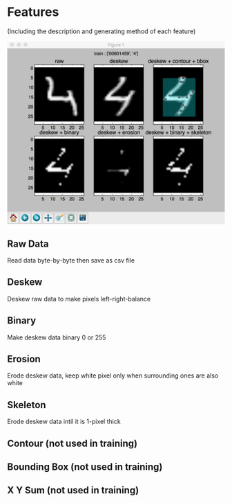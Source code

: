# Features
(Including the description and generating method of each feature)

![train/00601459](./gitbook/images/00601459.tiff)

## Raw Data
Read data byte-by-byte then save as csv file

## Deskew
Deskew raw data to make pixels left-right-balance

## Binary
Make deskew data binary 0 or 255

## Erosion
Erode deskew data, keep white pixel only when surrounding ones are also white

## Skeleton
Erode deskew data intil it is 1-pixel thick

## Contour (not used in training)

## Bounding Box (not used in training)

## X Y Sum (not used in training)

